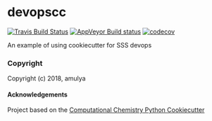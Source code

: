 devopscc
==============================
[//]: # (Badges)
[![Travis Build Status](https://travis-ci.org/REPLACE_WITH_OWNER_ACCOUNT/devopscc.png)](https://travis-ci.org/REPLACE_WITH_OWNER_ACCOUNT/devopscc)
[![AppVeyor Build status](https://ci.appveyor.com/api/projects/status/REPLACE_WITH_APPVEYOR_LINK/branch/master?svg=true)](https://ci.appveyor.com/project/REPLACE_WITH_OWNER_ACCOUNT/devopscc/branch/master)
[![codecov](https://codecov.io/gh/REPLACE_WITH_OWNER_ACCOUNT/devopscc/branch/master/graph/badge.svg)](https://codecov.io/gh/REPLACE_WITH_OWNER_ACCOUNT/devopscc/branch/master)

An example of using cookiecutter for SSS devops

### Copyright

Copyright (c) 2018, amulya


#### Acknowledgements
 
Project based on the 
[Computational Chemistry Python Cookiecutter](https://github.com/choderalab/cookiecutter-python-comp-chem)
